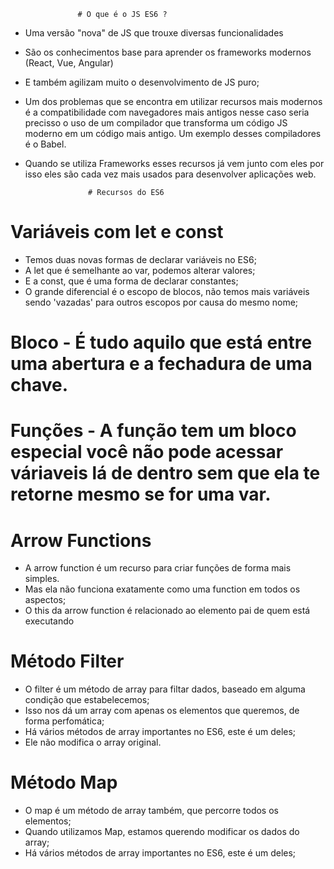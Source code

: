                    # O que é o JS ES6 ?

* Uma versão "nova" de JS que trouxe diversas funcionalidades
* São os conhecimentos base para aprender os frameworks modernos
(React, Vue, Angular)
* E também agilizam muito o desenvolvimento de JS puro;

* Um dos problemas que se encontra em utilizar recursos mais
modernos é a compatibilidade com navegadores mais antigos
nesse caso seria precisso o uso de um compilador que transforma
um código JS moderno em um código mais antigo.
Um exemplo desses compiladores é o Babel.

* Quando se utiliza Frameworks esses recursos já vem junto com
eles por isso eles são cada vez  mais usados para desenvolver
aplicações web.

                    # Recursos do ES6

# Variáveis com let e const

* Temos duas novas formas de declarar variáveis no ES6;
* A let que é semelhante ao var, podemos alterar valores;
* E a const, que é uma forma de declarar constantes;
* O grande diferencial é o escopo de blocos, não temos mais 
variáveis sendo 'vazadas' para outros escopos por causa do
mesmo nome;

# Bloco - É tudo aquilo que está entre uma abertura e a fechadura de uma chave.

# Funções - A função tem um bloco especial você não pode acessar váriaveis lá de dentro sem que ela te retorne mesmo se for uma var.

# Arrow Functions

* A arrow function é um recurso para criar funções de forma mais simples.
* Mas ela não funciona exatamente como uma function em todos os aspectos;
* O this da arrow function é relacionado ao elemento pai de quem está executando

# Método Filter

* O filter é um método de array para filtar dados, baseado em alguma condição que estabelecemos;
* Isso nos dá um array com apenas os elementos que queremos, de forma perfomática;
* Há vários métodos de array importantes no ES6, este é um deles;
* Ele não modifica o array original.

# Método Map

* O map é um método de array também, que percorre todos os elementos;
* Quando utilizamos Map, estamos querendo modificar os dados do array;
* Há vários métodos de array importantes no ES6, este é um deles;



